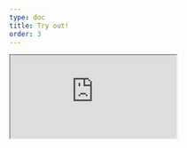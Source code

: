 ```yaml
---
type: doc
title: Try out!
order: 3
---
```


<iframe class="editor" src="https://grimoiregl.github.io/grimoire.gl-example#shader"></iframe>
